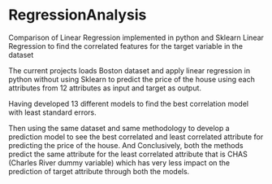 # RegressionAnalysis
Comparison of Linear Regression implemented in python and Sklearn Linear Regression to find the correlated features for the target variable in the dataset

The current projects loads Boston dataset and apply linear regression in python without using Sklearn to predict the price of the house using each attributes from 12 attributes as input and target as output. 

Having developed 13 different models to find the best correlation model with least standard errors. 

Then using the same dataset and same methodology to develop a prediction model to see the best correlated and least correlated attribute for predicting the price of the house. And Conclusively, both the methods predict the same attribute for the least correlated attribute that is CHAS (Charles River dummy variable) which has very less impact on the prediction of target attribute through both the models.
